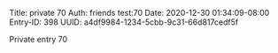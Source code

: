 Title: private 70
Auth: friends test:70
Date: 2020-12-30 01:34:09-08:00
Entry-ID: 398
UUID: a4df9984-1234-5cbb-9c31-66d817cedf5f

Private entry 70